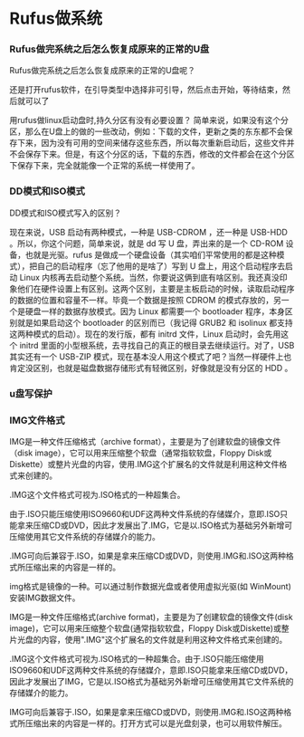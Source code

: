 # Rufus做系统

### Rufus做完系统之后怎么恢复成原来的正常的U盘
Rufus做完系统之后怎么恢复成原来的正常的U盘呢？

还是打开rufus软件，在引导类型中选择非可引导，然后点击开始，等待结束，然后就可以了


用rufus做linux启动盘时,持久分区有没有必要设置？
简单来说，如果没有这个分区，那么在U盘上的做的一些改动，例如：下载的文件，更新之类的东东都不会保存下来，因为没有可用的空间来储存这些东西，所以每次重新启动后，这些文件并不会保存下来。但是，有这个分区的话，下载的东西，修改的文件都会在这个分区下保存下来，完全就能像一个正常的系统一样使用了。
### DD模式和ISO模式
DD模式和ISO模式写入的区别？

现在来说，USB 启动有两种模式，一种是 USB-CDROM ，还一种是 USB-HDD 。所以，你这个问题，简单来说，就是 dd 写 U 盘，弄出来的是一个 CD-ROM 设备，也就是光驱。rufus 是做成一个硬盘设备（其实咱们平常使用的都是这种模式），把自己的启动程序（忘了他用的是啥了）写到 U 盘上，用这个启动程序去启动 Linux 内核再去启动整个系统。当然，你要说这俩到底有啥区别。我还真没印象他们在硬件设置上有区别。这两个区别，主要是主板启动的时候，读取启动程序的数据的位置和容量不一样。毕竟一个数据是按照 CDROM 的模式存放的，另一个是硬盘一样的数据存放模式。因为 Linux 都需要一个 bootloader 程序，本身区别就是如果启动这个 bootloader 的区别而已（我记得 GRUB2 和 isolinux 都支持这两种模式的启动）。现在的发行版，都有 initrd 文件，Linux 启动时，会先用这个 initrd 里面的小型根系统，去寻找自己的真正的根目录去继续运行。对了，USB 其实还有一个 USB-ZIP 模式，现在基本没人用这个模式了吧？当然一样硬件上也肯定没区别，也就是磁盘数据存储形式有轻微区别，好像就是没有分区的 HDD 。



### u盘写保护

### IMG文件格式
IMG是一种文件压缩格式（archive format），主要是为了创建软盘的镜像文件（disk image），它可以用来压缩整个软盘（通常指软软盘，Floppy Disk或Diskette）或整片光盘的内容，使用.IMG这个扩展名的文件就是利用这种文件格式来创建的。

 


.IMG这个文件格式可视为.ISO格式的一种超集合。

由于.ISO只能压缩使用ISO9660和UDF这两种文件系统的存储媒介，意即.ISO只能拿来压缩CD或DVD，因此才发展出了.IMG，它是以.ISO格式为基础另外新增可压缩使用其它文件系统的存储媒介的能力。

.IMG可向后兼容于.ISO，如果是拿来压缩CD或DVD，则使用.IMG和.ISO这两种格式所压缩出来的内容是一样的。


img格式是镜像的一种。可以通过制作数据光盘或者使用虚拟光驱(如 WinMount)安装IMG数据文件。

IMG是一种文件压缩格式(archive format)，主要是为了创建软盘的镜像文件(disk image)，它可以用来压缩整个软盘(通常指软软盘，Floppy Disk或Diskette)或整片光盘的内容，使用".IMG"这个扩展名的文件就是利用这种文件格式来创建的。

.IMG这个文件格式可视为.ISO格式的一种超集合。由于.ISO只能压缩使用ISO9660和UDF这两种文件系统的存储媒介，意即.ISO只能拿来压缩CD或DVD，因此才发展出了IMG，它是以.ISO格式为基础另外新增可压缩使用其它文件系统的存储媒介的能力。

IMG可向后兼容于.ISO，如果是拿来压缩CD或DVD，则使用.IMG和.ISO这两种格式所压缩出来的内容是一样的。打开方式可以是光盘刻录，也可以用软件解压。
